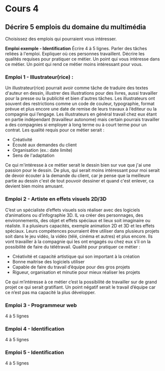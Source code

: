 # Cours 4
## Décrire 5 emplois du domaine du multimédia
Choisissez des emplois qui pourraient vous intéresser. 

**Emploi exemple - Identification**
Écrire 4 à 5 lignes. Parler des tâches reliées à l'emploi. Expliquer où ces personnes travaillent. Décrire les qualités requises pour pratiquer ce métier. Un point qui vous intéresse dans ce métier. Un point qui rend ce métier moins intéressant pour vous.  

### Emploi 1 - Illustrateur(rice) :

Un illustrateur(rice) pourrait avoir comme tâche de traduire des textes d'auteur en dessin, illustrer des illustrations pour des livres, aussi travailler pour la presse ou la publicité et bien d'autres tâches. Les illustrateurs ont souvent des restrictions comme un code de couleur, typographie, format prévue et plus encore une date de remise de leurs travaux à l’éditeur ou la compagnie qui l’engage. Les illustrateurs en général travail chez eux étant en partie indépendant (travailleur autonome) mais certain pourrais travailler a des compagnies si employer à long terme ou à court terme pour un contrat. Les qualité requis pour ce métier serait :

* Créativité
* Écouté aux demandes du client
* Organisation (ex.: date limite)
* Sens de l'adaptation

Ce qui m'intéresse à ce métier serait le dessin bien sur vue que j'ai une passion pour le dessin. De plus, qui serait moins intéressant pour moi serait de devoir écouter à la demande du client, car je pense que la meilleure partie au dessin c'est de tout pouvoir dessiner et quand c'est enlever, ca devient bien moins amusant.


### Emploi 2 - Artiste en effets visuels 2D/3D

C’est un spécialiste d’effets visuels sois réaliser avec des logiciels d’animations ou d’infographie 3D. IL va créer des personnages, des environnements, des objet et effets spéciaux et lieux soit imaginaire ou réaliste. Il a plusieurs capacités, exemple animation 2D et 3D et les effets spéciaux. Leurs compétences pourraient être utiliser dans plusieurs projets soit dans le jeu vidéo, la vidéo (télé, cinéma et autres) et plus encore. Ils vont travailler à la compagnie qui les ont engagés ou chez eux s’il on la possibilité de faire du télétravail. Qualité pour pratiquer ce métier :

* Créativité et capacité artistique qui son important à la création
* Bonne maitrise des logiciels utiliser
* Capable de faire du travail d’équipe pour des gros projets
* Rigueur, organisation et minutie pour mieux réaliser les projets

Ce qui m’intéresse à ce métier c’est la possibilité de travailler sur de grand projet ce qui serait gratifiant. Un point négatif serait le travail d’équipe car ce n’est pas ma capacité la plus développer.


### Emploi 3 - Programmeur web
4 à 5 lignes 

### Emploi 4 - Identification
4 à 5 lignes

### Emploi 5 - Identification
4 à 5 lignes


